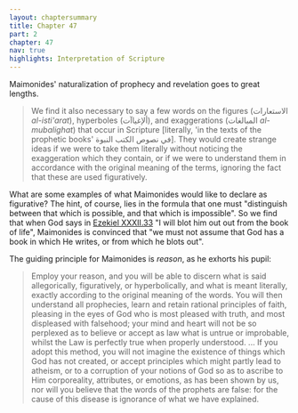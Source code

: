 ```yaml
---
layout: chaptersummary
title: Chapter 47
part: 2
chapter: 47
nav: true
highlights: Interpretation of Scripture
---
```


Maimonides' naturalization of prophecy and revelation goes to great lengths.
> We find it also necessary to say a few words on the figures (الاستعارات _al-isti'arat_), hyperboles (ألإغياآت), and exaggerations (المبالغات _al-mubalighat_) that occur in Scripture [literally, 'in the texts of the prophetic books' في نصوص الكتب النبوة]. They would create strange ideas if we were to take them literally without noticing the exaggeration which they contain, or if we were to understand them in accordance with the original meaning of the terms, ignoring the fact that these are used figuratively.

What are some examples of what Maimonides would like to declare as figurative? The hint, of course, lies in the formula that one must "distinguish between that which is possible, and that which is impossible". So we find that when God says in [Ezekiel XXXII.33]() "I will blot him out out from the book of life", Maimonides is convinced that "we must not assume that God has a book in which He writes, or from which he blots out".

The guiding principle for Maimonides is _reason_, as he exhorts his pupil:
> Employ your reason, and you will be able to discern what is said allegorically, figuratively, or hyperbolically, and what is meant literally, exactly according to the original meaning of the words. You will then understand all prophecies, learn and retain rational principles of faith, pleasing in the eyes of God who is most pleased with truth, and most displeased with falsehood; your mind and heart will not be so perplexed as to believe or accept as law what is untrue or improbable, whilst the Law is perfectly true when properly understood. ... If you adopt this method, you will not imagine the existence of things which God has not created, or accept principles which might partly lead to atheism, or to a corruption of your notions of God so as to ascribe to Him corporeality, attributes, or emotions, as has been shown by us, nor will you believe that the words of the prophets are false: for the cause of this disease is ignorance of what we have explained.

